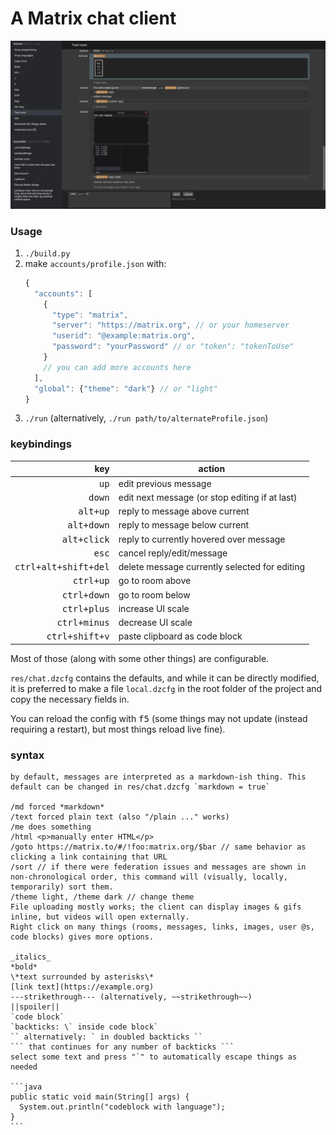 # A Matrix chat client

![screenshot](https://github.com/dzaima/dzaima.github.io/blob/master/images/chatClient.png)

### Usage

1. `./build.py`
2. make `accounts/profile.json` with:
   ```js
   {
     "accounts": [
       {
         "type": "matrix",
         "server": "https://matrix.org", // or your homeserver
         "userid": "@example:matrix.org",
         "password": "yourPassword" // or "token": "tokenToUse"
       }
       // you can add more accounts here
     ],
     "global": {"theme": "dark"} // or "light"
   }
   ```
3. `./run` (alternatively, `./run path/to/alternateProfile.json`)

### keybindings

|                           key | action                                         |
|------------------------------:|------------------------------------------------|
|                 <kbd>up</kbd> | edit previous message                          |
|               <kbd>down</kbd> | edit next message (or stop editing if at last) |
|             <kbd>alt+up</kbd> | reply to message above current                 |
|           <kbd>alt+down</kbd> | reply to message below current                 |
|          <kbd>alt+click</kbd> | reply to currently hovered over message        |
|                <kbd>esc</kbd> | cancel reply/edit/message                      |
| <kbd>ctrl+alt+shift+del</kbd> | delete message currently selected for editing  |
|            <kbd>ctrl+up</kbd> | go to room above                               |
|          <kbd>ctrl+down</kbd> | go to room below                               |
|          <kbd>ctrl+plus</kbd> | increase UI scale                              |
|         <kbd>ctrl+minus</kbd> | decrease UI scale                              |
|       <kbd>ctrl+shift+v</kbd> | paste clipboard as code block                  |

Most of those (along with some other things) are configurable.

`res/chat.dzcfg` contains the defaults, and while it can be directly modified, it is preferred to make a file `local.dzcfg` in the root folder of the project and copy the necessary fields in.

You can reload the config with <kbd>f5</kbd> (some things may not update (instead requiring a restart), but most things reload live fine).



### syntax
````
by default, messages are interpreted as a markdown-ish thing. This default can be changed in res/chat.dzcfg `markdown = true`

/md forced *markdown*
/text forced plain text (also "/plain ..." works)
/me does something
/html <p>manually enter HTML</p>
/goto https://matrix.to/#/!foo:matrix.org/$bar // same behavior as clicking a link containing that URL
/sort // if there were federation issues and messages are shown in non-chronological order, this command will (visually, locally, temporarily) sort them.
/theme light, /theme dark // change theme
File uploading mostly works; the client can display images & gifs inline, but videos will open externally.
Right click on many things (rooms, messages, links, images, user @s, code blocks) gives more options.

_italics_
*bold*
\*text surrounded by asterisks\*
[link text](https://example.org)
---strikethrough--- (alternatively, ~~strikethrough~~)
||spoiler||
`code block`
`backticks: \` inside code block`
`` alternatively: ` in doubled backticks ``
``` that continues for any number of backticks ```
select some text and press "`" to automatically escape things as needed

```java
public static void main(String[] args) {
  System.out.println("codeblock with language");
}
```
````